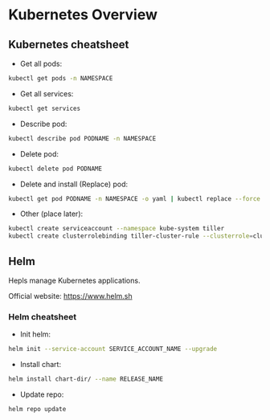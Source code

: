# Kubernetes Overview

## Kubernetes cheatsheet

- Get all pods:

```bash
kubectl get pods -n NAMESPACE
```

- Get all services:

```bash
kubectl get services
```

- Describe pod:

```bash
kubectl describe pod PODNAME -n NAMESPACE
```

- Delete pod:

```bash
kubectl delete pod PODNAME
```

- Delete and install (Replace) pod:

```bash
kubectl get pod PODNAME -n NAMESPACE -o yaml | kubectl replace --force -f -
```

- Other (place later):

```bash
kubectl create serviceaccount --namespace kube-system tiller
kubectl create clusterrolebinding tiller-cluster-rule --clusterrole=cluster-admin --serviceaccount=kube-system:tiller
```

## Helm

Hepls manage Kubernetes applications.

Official website: https://www.helm.sh

### Helm cheatsheet

- Init helm:

```bash
helm init --service-account SERVICE_ACCOUNT_NAME --upgrade
```

- Install chart:

```bash
helm install chart-dir/ --name RELEASE_NAME
```

- Update repo:

```bash
helm repo update
```
